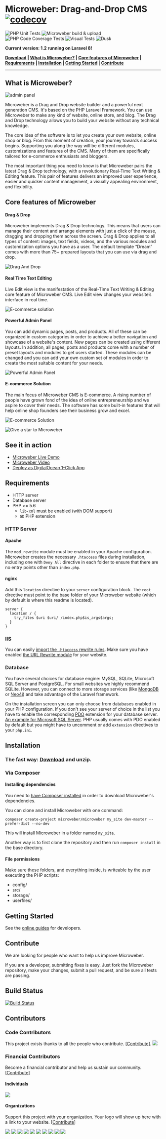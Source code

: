 # Microweber: Drag-and-Drop CMS [![codecov](https://codecov.io/gh/microweber/microweber/branch/dev/graph/badge.svg?token=aLAgaSMcbZ)](https://codecov.io/gh/microweber/microweber)
![PHP Unit Tests](https://github.com/microweber/microweber/actions/workflows/ci.yml/badge.svg)
![Microweber build & upload](https://github.com/microweber/microweber/actions/workflows/build-and-upload.yml/badge.svg)
![PHP Code Coverage Tests](https://github.com/microweber/microweber/actions/workflows/codecov.yml/badge.svg)
![Visual Tests](https://github.com/microweber/microweber/actions/workflows/visual-tests.yml/badge.svg)
![Dusk](https://github.com/microweber/microweber/actions/workflows/dusk.yml/badge.svg)

**Current version: 1.2 running on Laravel 8!**


**[Download](https://microweber.com/download.php) |
[What is Microweber?](#what-is) |
[Core features of Microweber](#core-features) |
[Requirements](#requirements) |
[Installation](#installation) |
[Getting Started](#getting-started) |
[Contribute](#contribute)**


---


## What is Microweber?  


![admin panel](https://microweber.org/userfiles/media/microweber.org/dashboard-1_17.jpg "")


Microweber is a Drag and Drop website builder and a powerful next generation CMS. It's based on the PHP Laravel Framework. You can use Microweber to make any kind of website, online store, and blog. The Drag and Drop technology allows you to build your website without any technical knowledge.

The core idea of the software is to let you create your own website, online shop or blog. From this moment of creation, your journey towards success begins. Supporting you along the way will be different modules, customizations and features of the CMS. Many of them are specifically tailored for e-commerce enthusiasts and bloggers.

The most important thing you need to know is that Microweber pairs the latest Drag & Drop technology, with a revolutionary Real-Time Text Writing & Editing feature. This pair of features delivers an improved user experience, easier and quicker content management, a visually appealing environment, and flexibility.


## Core features of Microweber  


#### Drag & Drop

Microweber implements Drag & Drop technology. This means that users can manage their content and arrange elements with just a click of the mouse, dragging and dropping them across the screen. Drag & Drop applies to all types of content: images, text fields, videos, and the various modules and customization options you have as a user. The default template “Dream” comes with more than 75+ prepared layouts that you can use via drag and drop.

![Drag And Drop](https://microweber.com/cdn/2019_version/Drag_Drop_CMS_Microweber.gif "")



#### Real Time Text Editing

Live Edit view is the manifestation of the Real-Time Text Writing & Editing core feature of Microweber CMS. Live Edit view changes your website’s interface in real time.

![E-commerce solution](https://sitestatic.microweber.com/cdn/gh_readme/homepage-2018-third-section.gif "")



#### Powerful Admin Panel

You can add dynamic pages, posts, and products. All of these can be organized in custom categories in order to achieve a better navigation and showcase of a website's content. New pages can be created using different layouts. In addition, all pages, posts and products come with a number of preset layouts and modules to get users started. These modules can be changed and you can add your own custom set of modules in order to create the most suitable content for your needs.

![Powerful Admin Panel](https://microweber.com/cdn/2019_version/2.jpg "")



#### E-commerce Solution

The main focus of Microweber CMS is E-commerce. A rising number of people have grown fond of the idea of online entrepreneurship and we aspire to cover their needs. The software has some built-in features that will help online shop founders see their business grow and excel.

![E-commerce Solution](https://microweber.com/cdn/2019_version/3.jpg "")

![Give a star to Microweber](https://microweber.com/cdn/2019_version/Star-Microweber.gif "")


## See it in action

* [Microweber Live Demo](https://demo.microweber.org/?template=dream)
* [Microweber Video](https://sitestatic.microweber.com/userfiles/templates/mw/videos/1.mp4)
* [Deploy as DigitalOcean 1-Click App](https://marketplace.digitalocean.com/apps/microweber?action=deploy&refcode=83e0646738fe)



## Requirements  

* HTTP server  
* Database server
* PHP >= 5.6
  * `lib-xml` must be enabled (with DOM support)
  * `GD` PHP extension

### HTTP Server

#### Apache
The `mod_rewrite` module must be enabled in your Apache configuration. Microweber creates the necessary `.htaccess` files during installation, including one with `Deny All` directive in each folder to ensure that there are no entry points other than `index.php`.

#### nginx
Add this `location` directive to your `server` configuration block. The `root` directive must point to the base folder of your Microweber website (which by default is where this readme is located).
```
server {
  location / {
    try_files $uri $uri/ /index.php$is_args$args;
  }
}
```

### IIS

You can easily [import the `.htaccess` rewrite rules](http://www.iis.net/learn/extensions/url-rewrite-module/importing-apache-modrewrite-rules). Make sure you have enabled [the URL Rewrite module](http://www.iis.net/learn/extensions/url-rewrite-module/using-the-url-rewrite-module) for your website.

### Database
You have several choices for database engine: MySQL, SQLite, Microsoft SQL Server and PostgreSQL.
For small websites we highly recommend SQLite.
However, you can connect to more storage services (like [MongoDB](https://github.com/jenssegers/laravel-mongodb) or [Neo4j](https://github.com/Vinelab/NeoEloquent)) and take advantage of the Laravel framework.

On the installation screen you can only choose from databases enabled in your PHP configuration.
If you don't see your server of choice in the list you have to enable the corresponding [PDO](http://php.net/manual/en/book.pdo.php) extension for your database server. [An example for Microsoft SQL Server](http://php.net/manual/en/mssql.installation.php). PHP usually comes with PDO enabled by default but you might have to uncomment or add `extension` directives to your `php.ini`.

## Installation  

### The fast way: [Download](https://microweber.com/download.php) and unzip.

### Via Composer

#### Installing dependencies

You need to [have Composer installed](https://getcomposer.org/doc/00-intro.md) in order to download Microweber's dependencies.

You can clone and install Microweber with one command:

```
composer create-project microweber/microweber my_site dev-master --prefer-dist --no-dev
```


This will install Microweber in a folder named `my_site`.

Another way is to first clone the repository and then run `composer install` in the base directory.

#### File permissions
Make sure these folders, and everything inside, is writeable by the user executing the PHP scripts:
* config/
* src/
* storage/
* userfiles/

## Getting Started  

See the [online guides](http://microweber.com/docs/guides/README.md) for developers.

## Contribute
We are looking for people who want to help us improve Microweber.

If you are a developer, submitting fixes is easy. Just fork the Microweber repository, make your changes, submit a pull request, and be sure all tests are passing.

## Build Status
[![Build Status](https://travis-ci.org/microweber/microweber.svg?branch=master)](https://travis-ci.org/microweber/microweber)
## Contributors

### Code Contributors

This project exists thanks to all the people who contribute. [[Contribute](CONTRIBUTING.md)].
<a href="https://github.com/microweber/microweber/graphs/contributors"><img src="https://opencollective.com/microweber/contributors.svg?width=890&button=false" /></a>

### Financial Contributors

Become a financial contributor and help us sustain our community. [[Contribute](https://opencollective.com/microweber/contribute)]

#### Individuals

<a href="https://opencollective.com/microweber"><img src="https://opencollective.com/microweber/individuals.svg?width=890"></a>

#### Organizations

Support this project with your organization. Your logo will show up here with a link to your website. [[Contribute](https://opencollective.com/microweber/contribute)]

<a href="https://opencollective.com/microweber/organization/0/website"><img src="https://opencollective.com/microweber/organization/0/avatar.svg"></a>
<a href="https://opencollective.com/microweber/organization/1/website"><img src="https://opencollective.com/microweber/organization/1/avatar.svg"></a>
<a href="https://opencollective.com/microweber/organization/2/website"><img src="https://opencollective.com/microweber/organization/2/avatar.svg"></a>
<a href="https://opencollective.com/microweber/organization/3/website"><img src="https://opencollective.com/microweber/organization/3/avatar.svg"></a>
<a href="https://opencollective.com/microweber/organization/4/website"><img src="https://opencollective.com/microweber/organization/4/avatar.svg"></a>
<a href="https://opencollective.com/microweber/organization/5/website"><img src="https://opencollective.com/microweber/organization/5/avatar.svg"></a>
<a href="https://opencollective.com/microweber/organization/6/website"><img src="https://opencollective.com/microweber/organization/6/avatar.svg"></a>
<a href="https://opencollective.com/microweber/organization/7/website"><img src="https://opencollective.com/microweber/organization/7/avatar.svg"></a>
<a href="https://opencollective.com/microweber/organization/8/website"><img src="https://opencollective.com/microweber/organization/8/avatar.svg"></a>
<a href="https://opencollective.com/microweber/organization/9/website"><img src="https://opencollective.com/microweber/organization/9/avatar.svg"></a>
